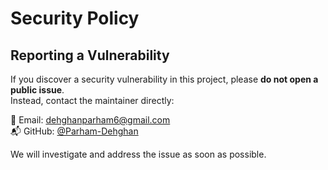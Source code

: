 # Security Policy

## Reporting a Vulnerability

If you discover a security vulnerability in this project, please **do not open a public issue**.  
Instead, contact the maintainer directly:

📧 Email: dehghanparham6@gmail.com  
📬 GitHub: [@Parham-Dehghan](https://github.com/Parham-Dehghan)

We will investigate and address the issue as soon as possible.
